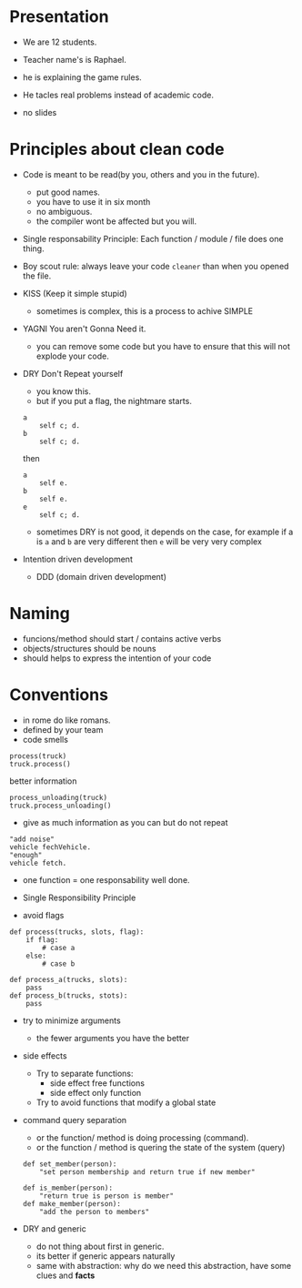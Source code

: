 # Presentation
- We are 12 students.
- Teacher name's is Raphael.
- he is explaining the game rules.

- He tacles real problems instead of academic code.
- no slides

# Principles about clean code

- Code is meant to be read(by you, others and you in the future).
    - put good names.
    - you have to use it in six month
    - no ambiguous.
    - the compiler wont be affected but you will.
- Single responsability Principle: Each function / module / file does one thing.
- Boy scout rule: always leave your code `cleaner` than when you opened the file.
- KISS (Keep it simple stupid)
    - sometimes is complex, this is a process to achive SIMPLE
- YAGNI You aren't Gonna Need it.
    - you can remove some code but you have to ensure that this will not explode your code.
- DRY Don't Repeat yourself
    - you know this.
    - but if you put a flag, the nightmare starts.
    ```st
    a
        self c; d.
    b
        self c; d.
    ```
    then
    ```st
    a
        self e.
    b
        self e.
    e
        self c; d.
    
    ```
    - sometimes DRY is not good, it depends on the case, for example if a is `a` and `b` are very different then `e` will be very very complex

- Intention driven development 
    - DDD (domain driven development)

# Naming
- funcions/method should start / contains active verbs
- objects/structures should be nouns
- should helps to express the intention of your code

# Conventions

- in rome do like romans.
- defined by your team
- code smells
```
process(truck)
truck.process()
```
better information
```
process_unloading(truck)
truck.process_unloading()
```

- give as much information as you can but do not repeat
```st
"add noise"
vehicle fechVehicle.
"enough"
vehicle fetch.
```

- one function = one responsability well done.

- Single Responsibility Principle

- avoid flags
```
def process(trucks, slots, flag):
    if flag:
        # case a
    else:
        # case b

def process_a(trucks, slots):
    pass
def process_b(trucks, stots):
    pass
```
- try to minimize arguments
    - the fewer arguments you have the better
- side effects
    - Try to separate functions:
        - side effect free functions
        - side effect only function
    - Try to avoid functions that modify a global state

- command query separation
    - or the function/ method is doing processing (command).
    - or the function / method is quering the state of the system (query)
    ```
    def set_member(person):
        "set person membership and return true if new member"

    def is_member(person):
        "return true is person is member"
    def make_member(person):
        "add the person to members"
    ```

- DRY and generic
    - do not thing about first in generic.
    - its better if generic appears naturally
    - same with abstraction: why do we need this abstraction, have some clues and **facts**